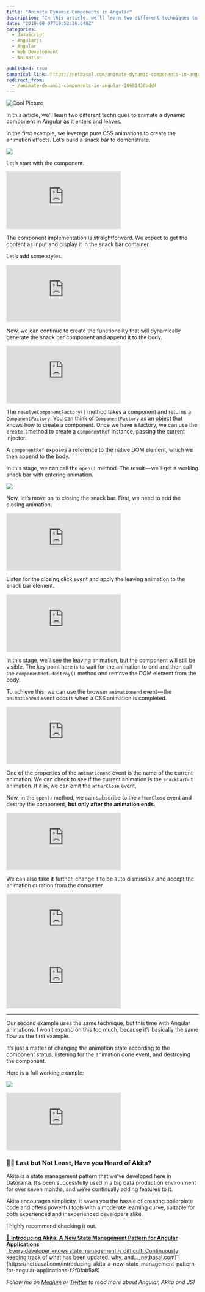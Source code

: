 ```yaml
---
title: "Animate Dynamic Components in Angular"
description: "In this article, we’ll learn two different techniques to animate a dynamic component in Angular as it enters and leaves. In the first example, we leverage pure CSS animations to create the animation…"
date: "2018-08-07T19:52:36.640Z"
categories: 
  - JavaScript
  - Angularjs
  - Angular
  - Web Development
  - Animation

published: true
canonical_link: https://netbasal.com/animate-dynamic-components-in-angular-10681438bdd4
redirect_from:
  - /animate-dynamic-components-in-angular-10681438bdd4
---
```


![Cool Picture](./asset-1.jpeg)

In this article, we’ll learn two different techniques to animate a dynamic component in Angular as it enters and leaves.

In the first example, we leverage pure CSS animations to create the animation effects. Let’s build a snack bar to demonstrate.

![](./asset-2.gif)

Let’s start with the component.

<Embed src="https://gist.github.com/NetanelBasal/87f9087194416e0e8336328f97be935b.js" aspectRatio={0.357} caption="" />

The component implementation is straightforward. We expect to get the content as input and display it in the snack bar container.

Let’s add some styles.

<Embed src="https://gist.github.com/NetanelBasal/ee61b37d21a0016b924ca1cf6a5f809c.js" aspectRatio={0.357} caption="" />

Now, we can continue to create the functionality that will dynamically generate the snack bar component and append it to the body.

<Embed src="https://gist.github.com/NetanelBasal/f80796df89392456539e95ea36d50a9f.js" aspectRatio={0.357} caption="" />

The `resolveComponentFactory()` method takes a component and returns a `ComponentFactory`. You can think of `ComponentFactory` as an object that knows how to create a component. Once we have a factory, we can use the `create()`method to create a `componentRef` instance, passing the current injector.

A `componentRef` exposes a reference to the native DOM element, which we then append to the body.

In this stage, we can call the `open()` method. The result — we’ll get a working snack bar with entering animation.

![](./asset-3.gif)

Now, let’s move on to closing the snack bar. First, we need to add the closing animation.

<Embed src="https://gist.github.com/NetanelBasal/2e5017b7887154606e13483bfcfd9d93.js" aspectRatio={0.357} caption="" />

Listen for the closing click event and apply the leaving animation to the snack bar element.

<Embed src="https://gist.github.com/NetanelBasal/4ca2588682129cc67fa4ec59d278d09e.js" aspectRatio={0.357} caption="" />

In this stage, we’ll see the leaving animation, but the component will still be visible. The key point here is to wait for the animation to end and then call the `componentRef.destroy()` method and remove the DOM element from the body.

To achieve this, we can use the browser `animationend` event — the `animationend` event occurs when a CSS animation is completed.

<Embed src="https://gist.github.com/NetanelBasal/e8ac3993229a692c1fd86cd44dfba78e.js" aspectRatio={0.357} caption="" />

One of the properties of the `animationend` event is the name of the current animation. We can check to see if the current animation is the `snackbarOut` animation. If it is, we can emit the `afterClose` event.

Now, in the `open()` method, we can subscribe to the `afterClose` event and destroy the component, **but only after the animation ends**.

<Embed src="https://gist.github.com/NetanelBasal/7d1c1cbcba871e124c600cb56a086433.js" aspectRatio={0.357} caption="" />

We can also take it further, change it to be auto dismissible and accept the animation duration from the consumer.

<Embed src="https://gist.github.com/NetanelBasal/4e4abf0bc95c3eedbd7f6e9c4f56344e.js" aspectRatio={0.357} caption="snackbar.component" />

<Embed src="https://stackblitz.com/edit/ngsnackbar?embed=1" aspectRatio={undefined} caption="" />

---

Our second example uses the same technique, but this time with Angular animations. I won’t expand on this too much, because it’s basically the same flow as the first example.

It’s just a matter of changing the animation state according to the component status, listening for the animation done event, and destroying the component.

Here is a full working example:

![](./asset-4.gif)

<Embed src="https://stackblitz.com/edit/angular-dynamically-creating-components-animations-ng?embed=1" aspectRatio={undefined} caption="" />

### 👂🏻 **Last but Not Least, Have you Heard of Akita?**

Akita is a state management pattern that we’ve developed here in Datorama. It’s been successfully used in a big data production environment for over seven months, and we’re continually adding features to it.

Akita encourages simplicity. It saves you the hassle of creating boilerplate code and offers powerful tools with a moderate learning curve, suitable for both experienced and inexperienced developers alike.

I highly recommend checking it out.

[**🚀 Introducing Akita: A New State Management Pattern for Angular Applications**  
_Every developer knows state management is difficult. Continuously keeping track of what has been updated, why, and…_netbasal.com](https://netbasal.com/introducing-akita-a-new-state-management-pattern-for-angular-applications-f2f0fab5a8 "https://netbasal.com/introducing-akita-a-new-state-management-pattern-for-angular-applications-f2f0fab5a8")[](https://netbasal.com/introducing-akita-a-new-state-management-pattern-for-angular-applications-f2f0fab5a8)

_Follow me on_ [_Medium_](https://medium.com/@NetanelBasal/) _or_ [_Twitter_](https://twitter.com/NetanelBasal) _to read more about Angular, Akita and JS!_
